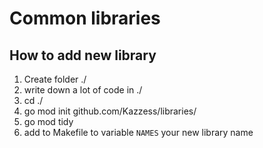 # Common libraries

## How to add new library

1. Create folder ./<name>
2. write down a lot of code in ./<name>
3. cd ./<name>
4. go mod init github.com/Kazzess/libraries/<name>
5. go mod tidy
6. add to Makefile to variable `NAMES` your new library name
